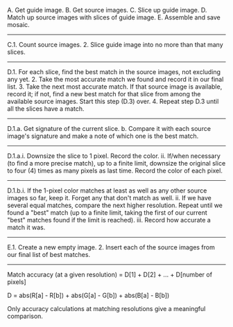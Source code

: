A. Get guide image.
B. Get source images.
C. Slice up guide image.
D. Match up source images with slices of guide image.
E. Assemble and save mosaic.

---

C.1. Count source images.
  2. Slice guide image into no more than that many slices.

---

D.1. For each slice, find the best match in the source images, not excluding
     any yet.
  2. Take the most accurate match we found and record it in our final list.
  3. Take the next most accurate match.  If that source image is available, 
     record it; if not, find a new best match for that slice from among the 
     available source images. Start this step (D.3) over.
  4. Repeat step D.3 until all the slices have a match.

---

D.1.a. Get signature of the current slice.
    b. Compare it with each source image's signature and make a note of which
       one is the best match.

---


D.1.a.i. Downsize the slice to 1 pixel. Record the color.
     ii. If/when necessary (to find a more precise match), up to a finite
         limit, downsize the original slice to four (4) times as many pixels as
         last time. Record the color of each pixel.

---

D.1.b.i. If the 1-pixel color matches at least as well as any other source images
         so far, keep it. Forget any that don't match as well.
     ii. If we have several equal matches, compare the next higher resolution.
         Repeat until we found a "best" match (up to a finite limit, taking the
         first of our current "best" matches found if the limit is reached).
    iii. Record how accurate a match it was.

---

E.1. Create a new empty image.
  2. Insert each of the source images from our final list of best matches.

---

Match accuracy (at a given resolution) = D[1] + D[2] + ... + D[number of pixels]

D = abs(R[a] - R[b]) + abs(G[a] - G[b]) + abs(B[a] - B[b])

Only accuracy calculations at matching resolutions give a meaningful comparison.
